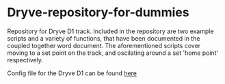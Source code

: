 # Dryve-repository-for-dummies
Repository for Dryve D1 track. Included in the repository are two example scripts and a variety of functions, that have been documented in the coupled together word document. The aforementioned scripts cover moving to a set point on the track, and oscilating around a set 'home point' respectively.

Config file for the Dryve D1 can be found [here](Configuration%20for%20guide.txt)
